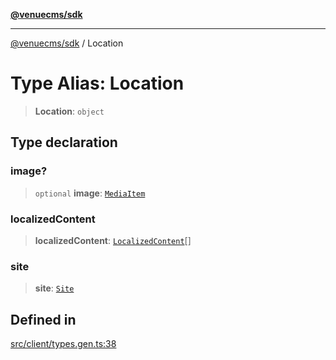 [**@venuecms/sdk**](../README.md)

***

[@venuecms/sdk](../README.md) / Location

# Type Alias: Location

> **Location**: `object`

## Type declaration

### image?

> `optional` **image**: [`MediaItem`](MediaItem.md)

### localizedContent

> **localizedContent**: [`LocalizedContent`](LocalizedContent.md)[]

### site

> **site**: [`Site`](Site.md)

## Defined in

[src/client/types.gen.ts:38](https://github.com/venuecms/sdk/blob/9f424838248e075a67e07d707346eff5c77f61ea/src/client/types.gen.ts#L38)
